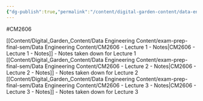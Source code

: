 ```yaml
---
{"dg-publish":true,"permalink":"/content/digital-garden-content/data-engineering-content/exam-prep-final-sem/data-engineering-notes-content-exam-prep/","updated":"2025-04-13T12:14:27.248+05:30"}
---
```


#CM2606 

[[Content/Digital_Garden_Content/Data Engineering Content/exam-prep-final-sem/Data Engineering Content/CM2606 - Lecture 1 - Notes\|CM2606 - Lecture 1 - Notes]] - Notes taken down for Lecture 1
[[Content/Digital_Garden_Content/Data Engineering Content/exam-prep-final-sem/Data Engineering Content/CM2606 - Lecture 2 - Notes\|CM2606 - Lecture 2 - Notes]] - Notes taken down for Lecture 2
[[Content/Digital_Garden_Content/Data Engineering Content/exam-prep-final-sem/Data Engineering Content/CM2606 - Lecture 3 - Notes\|CM2606 - Lecture 3 - Notes]] - Notes taken down for Lecture 3